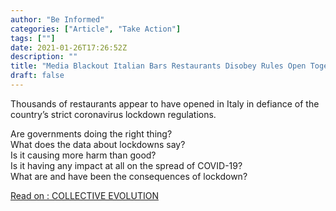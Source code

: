 ```yaml
---
author: "Be Informed"
categories: ["Article", "Take Action"]
tags: [""]
date: 2021-01-26T17:26:52Z
description: ""
title: "Media Blackout Italian Bars Restaurants Disobey Rules Open Together in Civil Disobedience"
draft: false
---
```


Thousands of restaurants appear to have opened in Italy in defiance of the country’s strict coronavirus lockdown regulations.   

Are governments doing the right thing?  
What does the data about lockdowns  say?  
 Is it causing more harm than good?   
Is it having any impact at all  on the spread of COVID-19?  
What are and have been the consequences of  lockdown?    

[Read on : COLLECTIVE EVOLUTION](https://www.collective-evolution.com/2021/01/25/media-blackout-italian-bars-restaurants-disobey-rules-open-together-in-civil-disobedience/)  